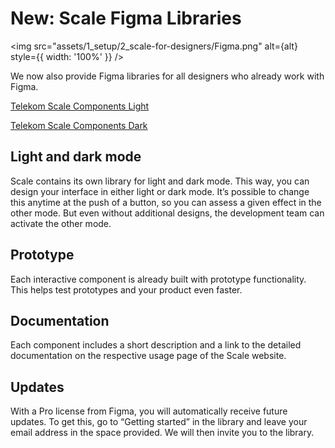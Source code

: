 # New: Scale Figma Libraries

<img src="assets/1_setup/2_scale-for-designers/Figma.png" alt={alt} style={{ width: '100%' }} />

We now also provide Figma libraries for all designers who already work with Figma.

<p><a href="https://www.figma.com/file/3xCcfn6sawB7EcfUjpr7OE/%E2%98%80%EF%B8%8F-Telekom-Scale-Beta-Light-1.0.0?type=design&node-id=11505%3A145418&mode=design&t=nAdhrYOpRNgurAwy-1" rel="nofollow" class="matomo_download">Telekom Scale Components Light </a></p>

<p><a href="https://www.figma.com/file/tdmMhhu1FbA0GTapn3cGb1/%F0%9F%8C%92Telekom-Scale-Beta-Dark-1.0.0?type=design&node-id=13102%3A157996&mode=design&t=ne7mjHvtsCeTlqjL-1" rel="nofollow" class="matomo_download">Telekom Scale Components Dark </a></p>

## Light and dark mode

Scale contains its own library for light and dark mode. This way, you can design your interface in either light or dark mode. It’s possible to change this anytime at the push of a button, so you can assess a given effect in the other mode. But even without additional designs, the development team can activate the other mode.

## Prototype

Each interactive component is already built with prototype functionality. This helps test prototypes and your product even faster.

## Documentation

Each component includes a short description and a link to the detailed documentation on the respective usage page of the Scale website.

## Updates

With a Pro license from Figma, you will automatically receive future updates. To get this, go to “Getting started” in the library and leave your email address in the space provided. We will then invite you to the library.
